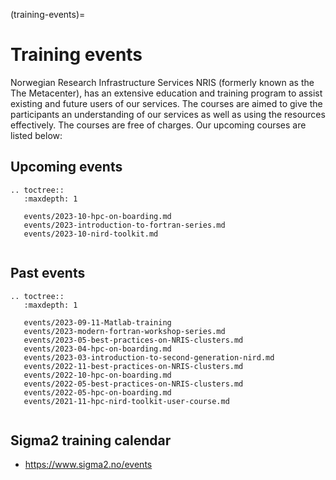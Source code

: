 (training-events)=

# Training events

Norwegian Research Infrastructure Services NRIS (formerly known as the
The Metacenter), has an extensive education and training program to assist existing
and future users of our services. The courses are aimed to give the participants
an understanding of our services as well as using the resources effectively.
The courses are free of charges. Our upcoming courses are listed below:

## Upcoming events
```{eval-rst}
.. toctree::
   :maxdepth: 1
 
   events/2023-10-hpc-on-boarding.md  
   events/2023-introduction-to-fortran-series.md
   events/2023-10-nird-toolkit.md
  

```

## Past events
```{eval-rst}
.. toctree::
   :maxdepth: 1

   events/2023-09-11-Matlab-training 
   events/2023-modern-fortran-workshop-series.md
   events/2023-05-best-practices-on-NRIS-clusters.md
   events/2023-04-hpc-on-boarding.md   
   events/2023-03-introduction-to-second-generation-nird.md
   events/2022-11-best-practices-on-NRIS-clusters.md
   events/2022-10-hpc-on-boarding.md
   events/2022-05-best-practices-on-NRIS-clusters.md
   events/2022-05-hpc-on-boarding.md
   events/2021-11-hpc-nird-toolkit-user-course.md
   

```


## Sigma2 training calendar

- <https://www.sigma2.no/events>
